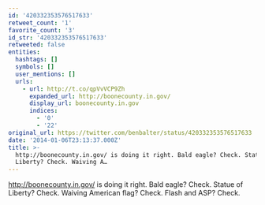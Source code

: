 ```yaml
---
id: '420332353576517633'
retweet_count: '1'
favorite_count: '3'
id_str: '420332353576517633'
retweeted: false
entities:
  hashtags: []
  symbols: []
  user_mentions: []
  urls:
    - url: http://t.co/qpVvVCP9Zh
      expanded_url: http://boonecounty.in.gov/
      display_url: boonecounty.in.gov
      indices:
        - '0'
        - '22'
original_url: https://twitter.com/benbalter/status/420332353576517633
date: '2014-01-06T23:13:37.000Z'
title: >-
  http://boonecounty.in.gov/ is doing it right. Bald eagle? Check. Statue of
  Liberty? Check. Waiving A…
---
```


http://boonecounty.in.gov/ is doing it right. Bald eagle? Check. Statue of Liberty? Check. Waiving American flag? Check. Flash and ASP? Check.